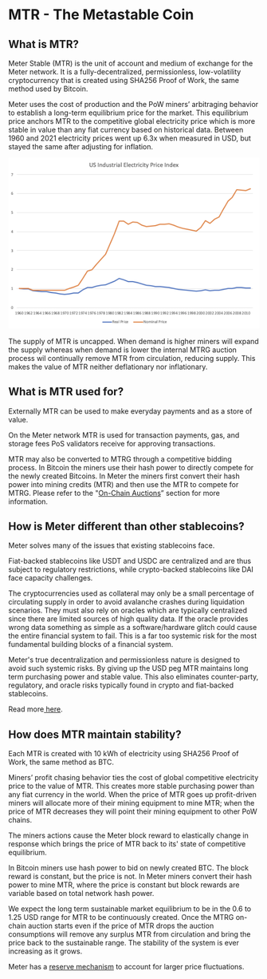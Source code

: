 # MTR - The Metastable Coin

## What is MTR?

Meter Stable (MTR) is the unit of account and medium of exchange for the Meter network. It is a fully-decentralized, permissionless, low-volatility cryptocurrency that is created using SHA256 Proof of Work, the same method used by Bitcoin.

Meter uses the cost of production and the PoW miners’ arbitraging behavior to establish a long-term equilibrium price for the market. This equilibrium price anchors MTR to the competitive global electricity price which is more stable in value than any fiat currency based on historical data. Between 1960 and 2021 electricity prices went up 6.3x when measured in USD, but stayed the same after adjusting for inflation.

![US Electricity Price Measured by USD vs Adjust for Inflations](<../.gitbook/assets/image (2) (1) (1).png>)

The supply of MTR is uncapped. When demand is higher miners will expand the supply whereas when demand is lower the internal MTRG auction process wil continually remove MTR from circulation, reducing supply. This makes the value of MTR neither deflationary nor inflationary.

## What is MTR used for?

Externally MTR can be used to make everyday payments and as a store of value.

On the Meter network MTR is used for transaction payments, gas, and storage fees PoS validators receive for approving transactions.

MTR may also be converted to MTRG through a competitive bidding process. In Bitcoin the miners use their hash power to directly compete for the newly created Bitcoins. In Meter the miners first convert their hash power into mining credits (MTR) and then use the MTR to compete for MTRG. Please refer to the "[On-Chain Auctions](on-chain-auctions.md)” section for more information.

## How is Meter different than other stablecoins?

Meter solves many of the issues that existing stablecoins face.

Fiat-backed stablecoins like USDT and USDC are centralized and are thus subject to regulatory restrictions, while crypto-backed stablecoins like DAI face capacity challenges.

The cryptocurrencies used as collateral may only be a small percentage of circulating supply in order to avoid avalanche crashes during liquidation scenarios. They must also rely on oracles which are typically centralized since there are limited sources of high quality data. If the oracle provides wrong data something as simple as a software/hardware glitch could cause the entire financial system to fail. This is a far too systemic risk for the most fundamental building blocks of a financial system.

Meter's true decentralization and permissionless nature is designed to avoid such systemic risks. By giving up the USD peg MTR maintains long term purchasing power and stable value. This also eliminates counter-party, regulatory, and oracle risks typically found in crypto and fiat-backed stablecoins.

Read more[ here](https://medium.com/meter-io/meter-why-we-are-different-7cd94ea6eead).

## How does MTR maintain stability?

Each MTR is created with 10 kWh of electricity using SHA256 Proof of Work, the same method as BTC.

Miners’ profit chasing behavior ties the cost of global competitive electricity price to the value of MTR. This creates more stable purchasing power than any fiat currency in the world. When the price of MTR goes up profit-driven miners will allocate more of their mining equipment to mine MTR; when the price of MTR decreases they will point their mining equipment to other PoW chains.

The miners actions cause the Meter block reward to elastically change in response which brings the price of MTR back to its' state of competitive equilibrium.

In Bitcoin miners use hash power to bid on newly created BTC. The block reward is constant, but the price is not. In Meter miners convert their hash power to mine MTR, where the price is constant but block rewards are variable based on total network hash power.

We expect the long term sustainable market equilibrium to be in the 0.6 to 1.25 USD range for MTR to be continuously created. Once the MTRG on-chain auction starts even if the price of MTR drops the auction consumptions will remove any surplus MTR from circulation and bring the price back to the sustainable range. The stability of the system is ever increasing as it grows.

Meter has a [reserve mechanism](the-meter-reserve.md) to account for larger price fluctuations.
